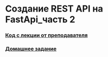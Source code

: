 # Создание REST API на FastApi_часть 2

### [Код с лекции от преподавателя](fastapi_2_100)

### [Домашнее задание]()